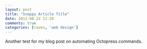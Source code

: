 ```yaml
---
layout: post
title: "Snappy Article Title"
date: 2012-08-22 11:20
comments: true
categories: [raves, 'web design']
---
```


Another test for my blog post on automating Octopress commands.
